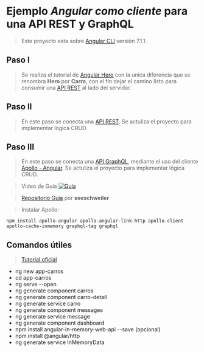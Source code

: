 # Ejemplo *Angular como cliente* para una API REST y GraphQL

> Este proyecto esta sobre [Angular CLI](https://github.com/angular/angular-cli) versión 7.1.1.

## Paso I

> Se realiza el tutorial de [Angular Hero](https://angular.io/tutorial) con la unica diferencia que se renombra **Hero** por **Carro**, con el fin dejar el camino listo para consumir una [API REST](https://github.com/gonzaloperezbarrios/DDD-NET-CORE) al lado del servidor.

## Paso II
> En este paso se conecta una [API REST](https://github.com/gonzaloperezbarrios/DDD-NET-CORE). Se actuliza el proyecto para implementar lógica CRUD.

## Paso III
> En este paso se conecta una [API GraphQL](https://github.com/gonzaloperezbarrios/DDD-NET-CORE), mediante el uso del cliente [Apollo - Angular](https://www.apollographql.com/docs/angular/). Se actuliza el proyecto para implementar lógica CRUD.

> Video de Guía
[![Guía](https://img.youtube.com/vi/dp_64aX_6jI/0.jpg)](https://www.youtube.com/watch?v=dp_64aX_6jI "Guía")

> [Repositorio Guía](https://github.com/seeschweiler/apollo-client-angular) por **seeschweiler**

> Instalar Apollo: 

    npm install apollo-angular apollo-angular-link-http apollo-client apollo-cache-inmemory graphql-tag graphql



## Comandos útiles 
> [Tutorial oficial](https://angular.io/tutorial/toh-pt0)
- ng new app-carros
- cd app-carros
- ng serve --open
- ng generate component carros
- ng generate component carro-detail
- ng generate service carro
- ng generate component messages
- ng generate service message
- ng generate component dashboard
- npm install angular-in-memory-web-api --save (opcional)
- npm install @angular/http
- ng generate service InMemoryData